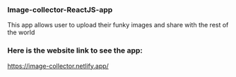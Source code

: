 ### Image-collector-ReactJS-app
This app allows user to upload their funky images and share with the rest of the world

### Here is the website link to see the app:
https://image-collector.netlify.app/
